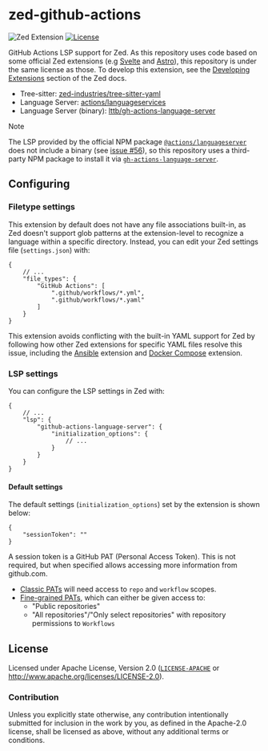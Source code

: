 # zed-github-actions
![Zed Extension][zed-extension-badge]
[![License][license-badge]][license-url]

[zed-extension-badge]: https://img.shields.io/badge/Zed%20Extension-%230951CF?style=flat-square&logo=zedindustries&logoColor=white&labelColor=black
[zed-extension-url]: https://zed.dev/extensions/github-actions
[license-badge]: https://img.shields.io/badge/License-Apache%202.0-blue?style=flat-square&labelColor=black&color=blue
[license-url]: #license

GitHub Actions LSP support for Zed. As this repository uses code based on some official Zed extensions (e.g [Svelte](https://github.com/zed-extensions/svelte) and [Astro](https://github.com/zed-extensions/astro)), this repository is under the same license as those.
To develop this extension, see the [Developing Extensions](https://zed.dev/docs/extensions/developing-extensions) section of the Zed docs.

- Tree-sitter: [zed-industries/tree-sitter-yaml](https://github.com/zed-industries/tree-sitter-yaml)
- Language Server: [actions/languageservices](https://github.com/actions/languageservices)
- Language Server (binary): [lttb/gh-actions-language-server](https://github.com/lttb/gh-actions-language-server)

> [!NOTE]
> The LSP provided by the official NPM package [`@actions/languageserver`](https://www.npmjs.com/package/@actions/languageserver) does not include a binary (see [issue #56](https://github.com/actions/languageservices/issues/56)), so this repository uses a third-party NPM package to install it via [`gh-actions-language-server`](https://www.npmjs.com/package/gh-actions-language-server).

## Configuring
### Filetype settings
This extension by default does not have any file associations built-in, as Zed doesn't support glob patterns at the extension-level to recognize a language within a specific directory. Instead, you can edit your Zed settings file (`settings.json`) with:

```jsonc
{
	// ...
	"file_types": {
		"GitHub Actions": [
			".github/workflows/*.yml",
			".github/workflows/*.yaml"
		]
	}
}
```

This extension avoids conflicting with the built-in YAML support for Zed by following how other Zed extensions for specific YAML files resolve this issue, including the [Ansible](https://github.com/kartikvashistha/zed-ansible) extension and [Docker Compose](https://github.com/eth0net/zed-docker-compose) extension.

### LSP settings
You can configure the LSP settings in Zed with:

```jsonc
{
	// ...
	"lsp": {
		"github-actions-language-server": {
			"initialization_options": {
				// ...
			}
		}
	}
}
```

#### Default settings
The default settings (`initialization_options`) set by the extension is shown below:
```jsonc
{
	"sessionToken": ""
}
```

A session token is a GitHub PAT (Personal Access Token). This is not required, but when specified allows accessing more information from github.com.
- [Classic PATs](https://github.com/settings/tokens/new) will need access to `repo` and `workflow` scopes.
- [Fine-grained PATs](https://github.com/settings/personal-access-tokens/new), which can either be given access to:
  - "Public repositories"
  - "All repositories"/"Only select repositories" with repository permissions to `Workflows`

## License
Licensed under Apache License, Version 2.0 ([`LICENSE-APACHE`](LICENSE-APACHE) or <http://www.apache.org/licenses/LICENSE-2.0>).

### Contribution
Unless you explicitly state otherwise, any contribution intentionally submitted for inclusion in the work by you, as defined in the Apache-2.0 license, shall be licensed as above, without any additional terms or conditions.
